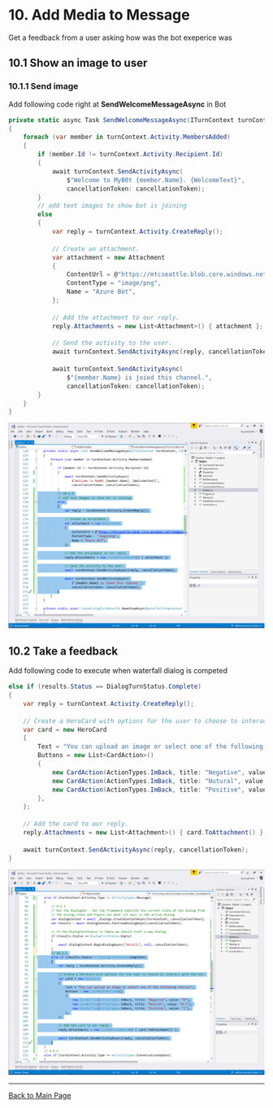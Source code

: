 # 10. Add Media to Message

Get a feedback from a user asking how was the bot exeperice was

## 10.1 Show an image to user

### 10.1.1 Send image

Add following code right at __SendWelcomeMessageAsync__ in Bot

```C#
private static async Task SendWelcomeMessageAsync(ITurnContext turnContext, CancellationToken cancellationToken)
{
    foreach (var member in turnContext.Activity.MembersAdded)
    {
        if (member.Id != turnContext.Activity.Recipient.Id)
        {
            await turnContext.SendActivityAsync(
                $"Welcome to MyB0t {member.Name}. {WelcomeText}",
                cancellationToken: cancellationToken);
        }
        // add text images to show bot is joining
        else
        {
            var reply = turnContext.Activity.CreateReply();

            // Create an attachment.
            var attachment = new Attachment
            {
                ContentUrl = @"https://mtcseattle.blob.core.windows.net/images/small Bot Services.png",
                ContentType = "image/png",
                Name = "Azure Bot",
            };

            // Add the attachment to our reply.
            reply.Attachments = new List<Attachment>() { attachment };

            // Send the activity to the user.
            await turnContext.SendActivityAsync(reply, cancellationToken);

            await turnContext.SendActivityAsync(
                $"{member.Name} is joied this channel.",
                cancellationToken: cancellationToken);
        }
    }
}
```
![10.1.1](./images/10.1.1.png)

## 10.2 Take a feedback

Add following code to execute when waterfall dialog is competed

```C#
else if (results.Status == DialogTurnStatus.Complete)
{
    var reply = turnContext.Activity.CreateReply();

    // Create a HeroCard with options for the user to choose to interact with the bot.
    var card = new HeroCard
    {
        Text = "You can upload an image or select one of the following choices",
        Buttons = new List<CardAction>()
        {
            new CardAction(ActionTypes.ImBack, title: "Negative", value: "0"),
            new CardAction(ActionTypes.ImBack, title: "Nutural", value: "0.5"),
            new CardAction(ActionTypes.ImBack, title: "Positive", value: "1"),
        },
    };

    // Add the card to our reply.
    reply.Attachments = new List<Attachment>() { card.ToAttachment() };

    await turnContext.SendActivityAsync(reply, cancellationToken);
}
```

![10.2.1](./images/10.2.1.png)

---

[Back to Main Page](./READMD.md)